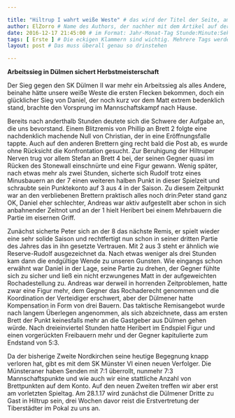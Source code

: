 ```yaml
---

title: "Hiltrup I wahrt weiße Weste" # das wird der Titel der Seite, am besten in Anführungszeichen (z.B. wenn er Sonderzeichen enthält)
author: ElZorro # Name des Authors, der nachher mit dem Artikel auf der Seite angezeigt wird; das ist unabhängig vom github-Benutzernamen
date: 2016-12-17 21:45:00 # im Format: Jahr-Monat-Tag Stunde:Minute:Sekunde, die Uhrzeit ist optional
tags: [ Erste ] # Die eckigen Klammern sind wichtig. Mehrere Tags werden durch Kommas separiert
layout: post # Das muss überall genau so drinstehen

---
```

**Arbeitssieg in Dülmen sichert Herbstmeisterschaft** 

Der Sieg gegen den SK Dülmen II war mehr ein Arbeitssieg als alles Andere, beinahe hätte unsere weiße Weste die ersten Flecken bekommen, doch ein glücklicher Sieg von Daniel, der noch kurz vor dem Matt extrem bedenklich stand, brachte den Vorsprung im Mannschaftskampf nach Hause.
<!-- continue -->
Bereits nach anderthalb Stunden deutete sich die Schwere der Aufgabe an, die uns bevorstand. Einem Blitzremis von Phillip an Brett 2 folgte eine nachdenklich machende Null von Christian, der in eine Eröffnungsfalle tappte. Auch auf den anderen Brettern ging recht bald die Post ab, es wurde ohne Rücksicht die Konfrontation gesucht. Zur Beruhigung der Hiltruper Nerven trug vor allem Stefan an Brett 4 bei, der seinen Gegner quasi im Rücken des Stonewall einschnürte und eine Figur gewann. Wenig später, nach etwas mehr als zwei Stunden, sicherte sich Rudolf trotz eines Minusbauern an der 7 einen weiteren halben Punkt in dieser Spielzeit und schraubte sein Punktekonto auf 3 aus 4 in der Saison. Zu diesem Zeitpunkt war an den verbliebenen Brettern praktisch alles noch drin:Peter stand ganz OK, Daniel eher schlechter, Andreas war aktiv aufgestellt aber schon in sich anbahnender Zeitnot und an der 1 hielt Heribert bei einem Mehrbauern die Partie im eisernen Griff.

Zunächst sicherte Peter sich an der 8 das nächste Remis, er spielt wieder eine sehr solide Saison und rechtfertigt nun schon in seiner dritten Partie des Jahres das in ihn gesetzte Vertrauen. Mit 2 aus 3 steht er ähnlich wie Reserve-Rudolf ausgezeichnet da. Nach etwas weniger als drei Stunden kam dann die endgültige Wende zu unseren Gunsten. Wie eingangs schon erwähnt war Daniel in der Lage, seine Partie zu drehen, der Gegner fühlte sich zu sicher und ließ ein nicht erzwungenes Matt in der aufgeweichten Rochadestellung zu. Andreas war derweil in horrenden Zeitproblemen, hatte zwar eine Figur mehr, dem Gegner das Rochaderecht genommen und die Koordination der Verteidiger erschwert, aber der Dülmener hatte Kompensation in Form von drei Bauern. Das taktische Remisangebot wurde nach langem Überlegen angenommen, als sich abzeichnete, dass am ersten Brett der Punkt keinesfalls mehr an die Gastgeber aus Dülmen gehen würde. Nach dreieinviertel Stunden hatte Heribert im Endspiel Figur und einen vorgerückten Freibauern mehr und der Gegner kapitulierte zum Endstand von 5:3.

Da der bisherige Zweite Nordkirchen seine heutige Begegnung knapp verloren hat, gibt es mit dem SK Münster VI einen neuen Verfolger. Die Münsteraner haben Senden mit 7:1 überrollt, nunmehr 7:3 Mannschaftspunkte und wie auch wir eine stattliche Anzahl von Brettpunkten auf dem Konto. Auf den neuen Zweiten treffen wir aber erst am vorletzten Spieltag. Am 28.1.17 wird zunächst die Dülmener Dritte zu Gast in Hiltrup sein, drei Wochen davor reist die Erstvertretung der Tiberstädter im Pokal zu uns an.
